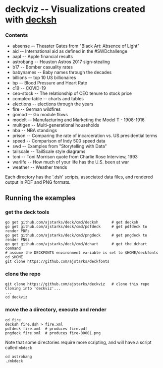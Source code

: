 # deckviz -- Visualizations created with [decksh](https://github.com/ajstarks/deck/blob/master/cmd/decksh/README.md)

### Contents

* absense -- Theaster Gates from "Black Art: Absence of Light"
* aid -- International aid as defined in the #SWDchallenge
* aapl -- Apple financial results
* astrobang -- Houston Astros 2017 sign-stealing
* b17 -- Bomber casuality rates
* babynames -- Baby names through the decades
* billions -- top 10 US billionaires
* bp -- Blood Pressure and Heart Rate
* c19 -- COVID-19
* ceo-stock -- The relationship of CEO tenure to stock price
* complex-table -- charts and tables
* elections -- elections through the years
* fire -- German wildfires
* gomod -- Go module flows
* modelt -- Manufacturing and Marketing the Model T - 1908-1916
* multigen -- Multi-generational households
* nba -- NBA standings
* prison -- Comparing the rate of incarceration vs. US presidential terms
* speed -- Comparison of Indy 500 speed data
* swd -- Examples from "Storytelling with Data"
* tailscale -- TailScale style diagrams
* toni -- Toni Morrison quote from Charlie Rose Interview, 1993
* warlife -- How much of your life has the U.S. been at war
* weather -- Weather trends

Each directory has the '.dsh' scripts, associated data files, and rendered output in PDF and PNG formats.

## Running the examples

### get the deck tools

	go get github.com/ajstarks/deck/cmd/decksh		# get decksh
	go get github.com/ajstarks/deck/cmd/pdfdeck		# get pdfdeck to render PDFs
	go get github.com/ajstarks/deck/cmd/pngdeck		# get pngdeck to render PNGs
	go get github.com/ajstarks/deck/cmd/dchart      # get the dchart command
	# assume the DECKFONTS environment variable is set to $HOME/deckfonts
	cd $HOME
	git clone https://github.com/ajstarks/deckfonts
	
### clone the repo
	
	git clone https://github.com/ajstarks/deckviz	# clone this repo
	Cloning into 'deckviz'...
	...
	cd deckviz
	
### move the a directory, execute and render

	cd fire
	decksh fire.dsh > fire.xml
	pdfdeck fire.xml  # produces fire.pdf
	pngdeck fire.xml  # produces fire-00001.png

Note that some directories require more scripting, and will have a script called ```mkdeck```

	cd astrobang
	./mkdeck
	

	


